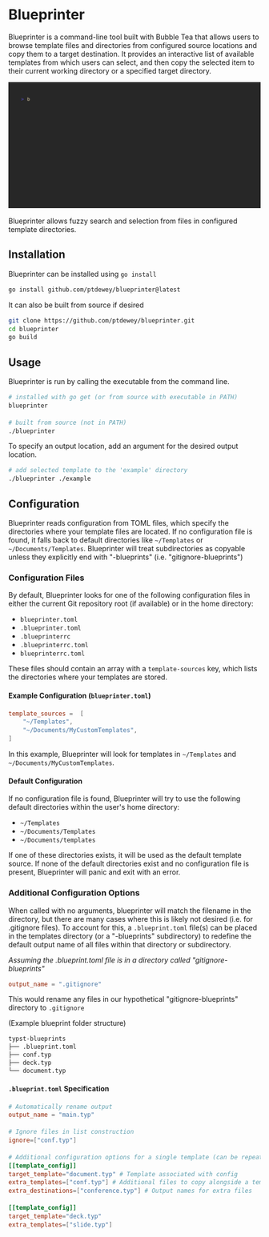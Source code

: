 # Blueprinter

Blueprinter is a command-line tool built with Bubble Tea that allows users to browse template files and directories from configured source locations and copy them to a target destination. It provides an interactive list of available templates from which users can select, and then copy the selected item to their current working directory or a specified target directory.

![Blueprinter Example USage](./assets/example.gif)

Blueprinter allows fuzzy search and selection from files in configured template directories.


## Installation

Blueprinter can be installed using `go install`

```bash
go install github.com/ptdewey/blueprinter@latest
```

It can also be built from source if desired
```bash
git clone https://github.com/ptdewey/blueprinter.git
cd blueprinter
go build
```

## Usage

Blueprinter is run by calling the executable from the command line.

```bash
# installed with go get (or from source with executable in PATH)
blueprinter

# built from source (not in PATH)
./blueprinter
```

To specify an output location, add an argument for the desired output location.

```bash
# add selected template to the 'example' directory
./blueprinter ./example
```

## Configuration

Blueprinter reads configuration from TOML files, which specify the directories where your template files are located. If no configuration file is found, it falls back to default directories like `~/Templates` or `~/Documents/Templates`.
Blueprinter will treat subdirectories as copyable unless they explicitly end with "-blueprints" (i.e. "gitignore-blueprints")

### Configuration Files

By default, Blueprinter looks for one of the following configuration files in either the current Git repository root (if available) or in the home directory:

- `blueprinter.toml`
- `.blueprinter.toml`
- `.blueprinterrc`
- `.blueprinterrc.toml`
- `blueprinterrc.toml`

These files should contain an array with a `template-sources` key, which lists the directories where your templates are stored.

#### Example Configuration (`blueprinter.toml`)

```toml
template_sources =  [
    "~/Templates",
    "~/Documents/MyCustomTemplates",
]
```

In this example, Blueprinter will look for templates in `~/Templates` and `~/Documents/MyCustomTemplates`.

#### Default Configuration

If no configuration file is found, Blueprinter will try to use the following default directories within the user's home directory:

- `~/Templates`
- `~/Documents/Templates`
- `~/Documents/templates`

If one of these directories exists, it will be used as the default template source. If none of the default directories exist and no configuration file is present, Blueprinter will panic and exit with an error.


### Additional Configuration Options

When called with no arguments, blueprinter will match the filename in the directory, but there are many cases where this is likely not desired (i.e. for .gitignore files).
To account for this, a `.blueprint.toml` file(s) can be placed in the templates directory (or a "-blueprints" subdirectory) to redefine the default output name of all files within that directory or subdirectory.

*Assuming the .blueprint.toml file is in a directory called "gitignore-blueprints"*

```toml
output_name = ".gitignore"
```

This would rename any files in our hypothetical "gitignore-blueprints" directory to `.gitignore`


(Example blueprint folder structure)
```
typst-blueprints
├── .blueprint.toml
├── conf.typ
├── deck.typ
└── document.typ
```


#### `.blueprint.toml` Specification

```toml
# Automatically rename output
output_name = "main.typ"

# Ignore files in list construction
ignore=["conf.typ"]

# Additional configuration options for a single template (can be repeated as many times as necessary)
[[template_config]]
target_template="document.typ" # Template associated with config
extra_templates=["conf.typ"] # Additional files to copy alongside a template
extra_destinations=["conference.typ"] # Output names for extra files

[[template_config]]
target_template="deck.typ"
extra_templates=["slide.typ"]
```

